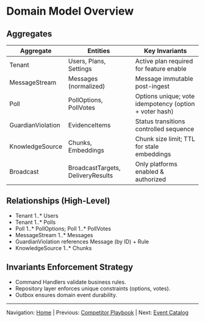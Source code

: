 # Domain Model Overview

## Aggregates

| Aggregate | Entities | Key Invariants |
|-----------|---------|----------------|
| Tenant | Users, Plans, Settings | Active plan required for feature enable |
| MessageStream | Messages (normalized) | Message immutable post-ingest |
| Poll | PollOptions, PollVotes | Options unique; vote idempotency (option + voter hash) |
| GuardianViolation | EvidenceItems | Status transitions controlled sequence |
| KnowledgeSource | Chunks, Embeddings | Chunk size limit; TTL for stale embeddings |
| Broadcast | BroadcastTargets, DeliveryResults | Only platforms enabled & authorized |

## Relationships (High-Level)

* Tenant 1..* Users
* Tenant 1..* Polls
* Poll 1..\* PollOptions; Poll 1..\* PollVotes
* MessageStream 1..* Messages
* GuardianViolation references Message (by ID) + Rule
* KnowledgeSource 1..* Chunks

## Invariants Enforcement Strategy

* Command Handlers validate business rules.
* Repository layer enforces unique constraints (options, votes).
* Outbox ensures domain event durability.

---
Navigation: [Home](home.md) | Previous: [Competitor Playbook](competitor_playbook.md) | Next: [Event Catalog](event_catalog.md)
